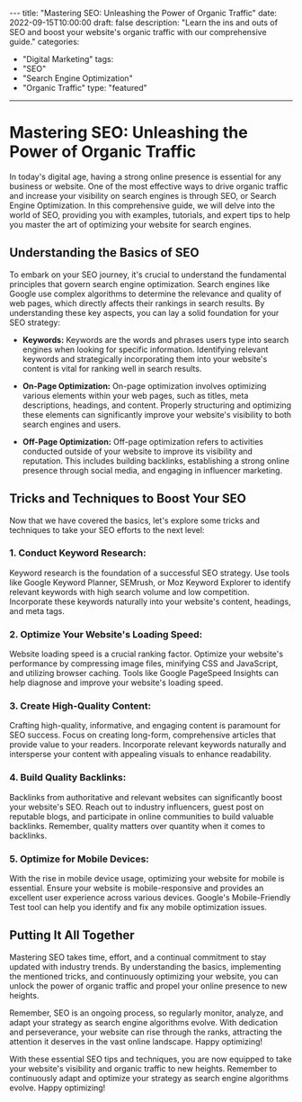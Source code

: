 --- title: "Mastering SEO: Unleashing the Power of Organic Traffic" 
date: 2022-09-15T10:00:00 
draft: false 
description: "Learn the ins and outs of SEO and boost your website's organic traffic with our comprehensive guide." 
categories: 
- "Digital Marketing" 
tags: 
- "SEO" 
- "Search Engine Optimization" 
- "Organic Traffic" 
type: "featured" 
---

# Mastering SEO: Unleashing the Power of Organic Traffic

In today's digital age, having a strong online presence is essential for any business or website. One of the most effective ways to drive organic traffic and increase your visibility on search engines is through SEO, or Search Engine Optimization. In this comprehensive guide, we will delve into the world of SEO, providing you with examples, tutorials, and expert tips to help you master the art of optimizing your website for search engines.

## Understanding the Basics of SEO

To embark on your SEO journey, it's crucial to understand the fundamental principles that govern search engine optimization. Search engines like Google use complex algorithms to determine the relevance and quality of web pages, which directly affects their rankings in search results. By understanding these key aspects, you can lay a solid foundation for your SEO strategy:

- **Keywords:** Keywords are the words and phrases users type into search engines when looking for specific information. Identifying relevant keywords and strategically incorporating them into your website's content is vital for ranking well in search results.

- **On-Page Optimization:** On-page optimization involves optimizing various elements within your web pages, such as titles, meta descriptions, headings, and content. Properly structuring and optimizing these elements can significantly improve your website's visibility to both search engines and users.

- **Off-Page Optimization:** Off-page optimization refers to activities conducted outside of your website to improve its visibility and reputation. This includes building backlinks, establishing a strong online presence through social media, and engaging in influencer marketing.

## Tricks and Techniques to Boost Your SEO

Now that we have covered the basics, let's explore some tricks and techniques to take your SEO efforts to the next level:

### 1. Conduct Keyword Research:

Keyword research is the foundation of a successful SEO strategy. Use tools like Google Keyword Planner, SEMrush, or Moz Keyword Explorer to identify relevant keywords with high search volume and low competition. Incorporate these keywords naturally into your website's content, headings, and meta tags.

### 2. Optimize Your Website's Loading Speed:

Website loading speed is a crucial ranking factor. Optimize your website's performance by compressing image files, minifying CSS and JavaScript, and utilizing browser caching. Tools like Google PageSpeed Insights can help diagnose and improve your website's loading speed.

### 3. Create High-Quality Content:

Crafting high-quality, informative, and engaging content is paramount for SEO success. Focus on creating long-form, comprehensive articles that provide value to your readers. Incorporate relevant keywords naturally and intersperse your content with appealing visuals to enhance readability.

### 4. Build Quality Backlinks:

Backlinks from authoritative and relevant websites can significantly boost your website's SEO. Reach out to industry influencers, guest post on reputable blogs, and participate in online communities to build valuable backlinks. Remember, quality matters over quantity when it comes to backlinks.

### 5. Optimize for Mobile Devices:

With the rise in mobile device usage, optimizing your website for mobile is essential. Ensure your website is mobile-responsive and provides an excellent user experience across various devices. Google's Mobile-Friendly Test tool can help you identify and fix any mobile optimization issues.

## Putting It All Together

Mastering SEO takes time, effort, and a continual commitment to stay updated with industry trends. By understanding the basics, implementing the mentioned tricks, and continuously optimizing your website, you can unlock the power of organic traffic and propel your online presence to new heights.

Remember, SEO is an ongoing process, so regularly monitor, analyze, and adapt your strategy as search engine algorithms evolve. With dedication and perseverance, your website can rise through the ranks, attracting the attention it deserves in the vast online landscape. Happy optimizing!

With these essential SEO tips and techniques, you are now equipped to take your website's visibility and organic traffic to new heights. Remember to continuously adapt and optimize your strategy as search engine algorithms evolve. Happy optimizing!
